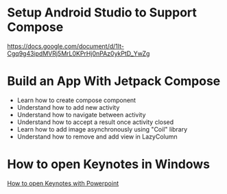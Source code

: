 # Setup Android Studio to Support Compose
https://docs.google.com/document/d/1lt-Cgq9g43ipdMVRj5MrL0KPrHj0nPAz0ykPtD_YwZg


# Build an App With Jetpack Compose
- Learn how to create compose component
- Understand how to add new activity
- Understand how to navigate between activity
- Understand how to accept a result once activity closed
- Learn how to add image asynchronously using "Coil" library
- Understand how to remove and add view in LazyColumn


# How to open Keynotes in Windows
[How to open Keynotes with Powerpoint](https://appletoolbox.com/how-to-open-a-er-pc-or-linux/#:~:text=How%20to%20Open%20a%20Keynote%20Presentation%20on%20Windows,who%20has%20the%20app%29%20to%20...%20See%20More.)
